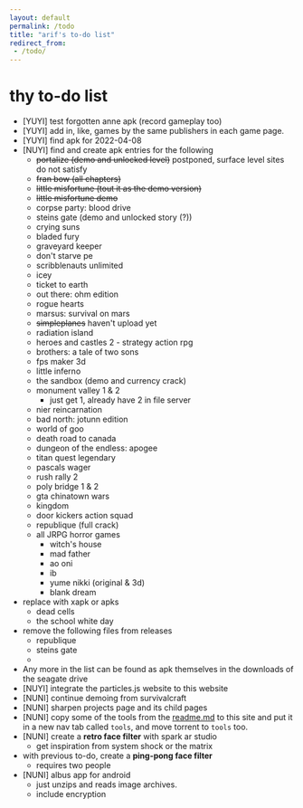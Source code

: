 ```yaml
---
layout: default
permalink: /todo
title: "arif's to-do list"
redirect_from: 
 - /todo/
---
```


# thy to-do list
* [YUYI] test forgotten anne apk (record gameplay too)
* [YUYI] add in, like, games by the same publishers in each game page.
* [YUYI] find apk for <span ondblclick="this.innerHTML = 'witch trainer'">2022-04-08</span>
* [NUYI] find and create apk entries for the following
    * <del>portalize (demo and unlocked level)</del> postponed, surface level sites do not satisfy
    * <del>fran bow (all chapters)</del>
    * <del>little misfortune (tout it as the demo version)</del>
    * <s>little misfortune demo </s>
    * corpse party: blood drive
    * steins gate (demo and unlocked story (?))
    * crying suns
    * bladed fury
    * graveyard keeper
    * don't starve pe
    * scribblenauts unlimited
    * icey
    * ticket to earth
    * out there: ohm edition
    * rogue hearts
    * marsus: survival on mars
    * <del>simpleplanes</del> haven't upload yet
    * radiation island
    * heroes and castles 2 - strategy action rpg
    * brothers: a tale of two sons
    * fps maker 3d
    * little inferno
    * the sandbox (demo and currency crack)
    * monument valley 1 & 2 
        * just get 1, already have 2 in file server
    * nier reincarnation
    * bad north: jotunn edition
    * world of goo
    * death road to canada
    * dungeon of the endless: apogee
    * titan quest legendary
    * pascals wager
    * rush rally 2
    * poly bridge 1 & 2
    * gta chinatown wars
    * kingdom
    * door kickers action squad
    * republique (full crack)
    * all JRPG horror games
        * witch's house
        * mad father
        * ao oni
        * ib
        * yume nikki (original & 3d)
        * blank dream
* replace with xapk or apks
    * dead cells
    * the school white day
* remove the following files from releases
    * republique
    * steins gate
    * 
* Any more in the list can be found as apk themselves in the downloads of the seagate drive
* [NUYI] integrate the particles.js website to this website
* [NUNI] continue demoing from survivalcraft
* [NUNI] sharpen projects page and its child pages
* [NUNI] copy some of the tools from the [readme.md](https://github.com/arifhamed/arifhamed.github.io/blob/main/README.md) to this site and put it in a new nav tab called `tools`, and move torrent to `tools` too.
* [NUNI] create a **retro face filter** with spark ar studio
    * get inspiration from system shock or the matrix
* with previous to-do, create a **ping-pong face filter**
    * requires two people
* [NUNI] albus app for android
    * just unzips and reads image archives.
    * include encryption
